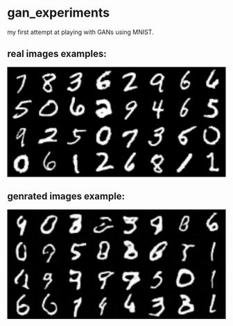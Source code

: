# gan_experiments

my first attempt at playing with GANs using MNIST.

## real images examples:
![real images](images/real.png) 
## genrated images example:
![generated images](images/fakes.png)
